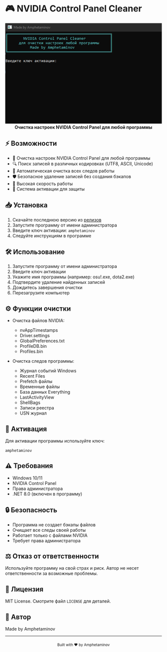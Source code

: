 # 🎮 NVIDIA Control Panel Cleaner

<div align="center">
  <img src="preview.png" alt="Preview" width="600">
  <br>
  <b>Очистка настроек NVIDIA Control Panel для любой программы</b>
</div>

## ⚡ Возможности

- 🎯 Очистка настроек NVIDIA Control Panel для любой программы
- 🔍 Поиск записей в различных кодировках (UTF8, ASCII, Unicode)
- 🧹 Автоматическая очистка всех следов работы
- 🛡️ Безопасное удаление записей без создания бэкапов
- 🚀 Высокая скорость работы
- 🔐 Система активации для защиты

## 📥 Установка

1. Скачайте последнюю версию из [релизов](https://github.com/Amphetaminov/NvidiaCleaner/releases)
2. Запустите программу от имени администратора
3. Введите ключ активации: `amphetaminov`
4. Следуйте инструкциям в программе

## 🛠️ Использование

1. Запустите программу от имени администратора
2. Введите ключ активации
3. Укажите имя программы (например: osu!.exe, dota2.exe)
4. Подтвердите удаление найденных записей
5. Дождитесь завершения очистки
6. Перезагрузите компьютер

## ⚙️ Функции очистки

- Очистка файлов NVIDIA:
  - nvAppTimestamps
  - Driver.settings
  - GlobalPreferences.txt
  - ProfileDB.bin
  - Profiles.bin

- Очистка следов программы:
  - Журнал событий Windows
  - Recent Files
  - Prefetch файлы
  - Временные файлы
  - База данных Everything
  - LastActivityView
  - ShellBags
  - Записи реестра
  - USN журнал

## 🔑 Активация

Для активации программы используйте ключ:
```
amphetaminov
```

## ⚠️ Требования

- Windows 10/11
- NVIDIA Control Panel
- Права администратора
- .NET 8.0 (включен в программу)

## 🔒 Безопасность

- Программа не создает бэкапы файлов
- Очищает все следы своей работы
- Работает только с файлами NVIDIA
- Требует права администратора

## ⚖️ Отказ от ответственности

Используйте программу на свой страх и риск. Автор не несет ответственности за возможные проблемы.

## 📝 Лицензия

MIT License. Смотрите файл `LICENSE` для деталей.

## 🤝 Автор

Made by Amphetaminov

---
<div align="center">
  <sub>Built with ❤️ by Amphetaminov</sub>
</div> 